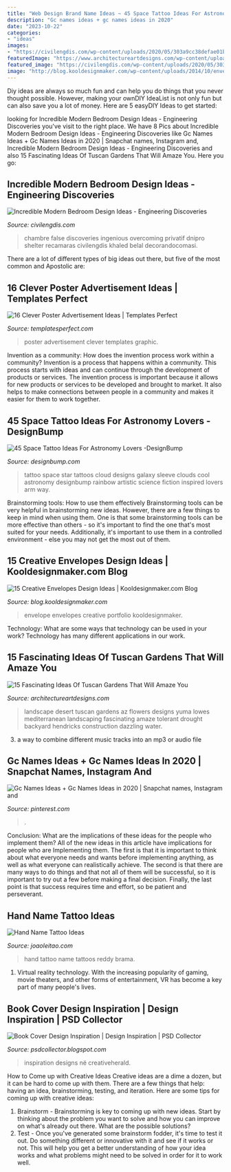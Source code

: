 ```yaml
---
title: "Web Design Brand Name Ideas ~ 45 Space Tattoo Ideas For Astronomy Lovers -designbump"
description: "Gc names ideas + gc names ideas in 2020"
date: "2023-10-22"
categories:
- "ideas"
images:
- "https://civilengdis.com/wp-content/uploads/2020/05/303a9cc38defae01b8703ef54c5410e2-1160x1740.jpg"
featuredImage: "https://www.architectureartdesigns.com/wp-content/uploads/2016/11/8-27-630x419.jpg"
featured_image: "https://civilengdis.com/wp-content/uploads/2020/05/303a9cc38defae01b8703ef54c5410e2-1160x1740.jpg"
image: "http://blog.kooldesignmaker.com/wp-content/uploads/2014/10/envelope-design-16.jpg"
---
```



Diy ideas are always so much fun and can help you do things that you never thought possible. However, making your ownDIY IdeaList is not only fun but can also save you a lot of money. Here are 5 easyDIY Ideas to get started: 

	

		
looking for Incredible Modern Bedroom Design Ideas - Engineering Discoveries you've visit to the right place. We have 8 Pics about Incredible Modern Bedroom Design Ideas - Engineering Discoveries like Gc Names Ideas + Gc Names Ideas in 2020 | Snapchat names, Instagram and, Incredible Modern Bedroom Design Ideas - Engineering Discoveries and also 15 Fascinating Ideas Of Tuscan Gardens That Will Amaze You. Here you go:
		
    
## Incredible Modern Bedroom Design Ideas - Engineering Discoveries

<img loading=lazy src="https://civilengdis.com/wp-content/uploads/2020/05/303a9cc38defae01b8703ef54c5410e2-1160x1740.jpg" onerror="this.onerror=null;this.src='https://tse2.mm.bing.net/th?id=OIP.6gJB8RI6vU9g0GAxnvIfvgHaLH&amp;pid=15.1';" alt="Incredible Modern Bedroom Design Ideas - Engineering Discoveries">

_Source: civilengdis.com_

>chambre false discoveries ingenious overcoming privatif dnipro shelter recamaras civilengdis khaled belal decorandocomasi. 

	

There are a lot of different types of big ideas out there, but five of the most common and Apostolic are: 

    
## 16 Clever Poster Advertisement Ideas | Templates Perfect

<img loading=lazy src="http://www.templatesperfect.com/wp-content/uploads/2013/11/poster-advertisement-111.jpg" onerror="this.onerror=null;this.src='https://tse1.mm.bing.net/th?id=OIP.anL15aLbFewZDuAoV2_MUQHaLH&amp;pid=15.1';" alt="16 Clever Poster Advertisement Ideas | Templates Perfect">

_Source: templatesperfect.com_

>poster advertisement clever templates graphic. 

	

Invention as a community: How does the invention process work within a community?
Invention is a process that happens within a community. This process starts with ideas and can continue through the development of products or services. The invention process is important because it allows for new products or services to be developed and brought to market. It also helps to make connections between people in a community and makes it easier for them to work together.

    
## 45 Space Tattoo Ideas For Astronomy Lovers -DesignBump

<img loading=lazy src="http://designbump.com/wp-content/uploads/2014/12/space-star-tattoos-28.jpg" onerror="this.onerror=null;this.src='https://tse1.mm.bing.net/th?id=OIP.wtUYbXxKbqPiJGCR1-b6jgHaJ6&amp;pid=15.1';" alt="45 Space Tattoo Ideas For Astronomy Lovers -DesignBump">

_Source: designbump.com_

>tattoo space star tattoos cloud designs galaxy sleeve clouds cool astronomy designbump rainbow artistic science fiction inspired lovers arm way. 

	

Brainstorming tools: How to use them effectively
Brainstorming tools can be very helpful in brainstorming new ideas. However, there are a few things to keep in mind when using them. One is that some brainstorming tools can be more effective than others - so it's important to find the one that's most suited for your needs. Additionally, it's important to use them in a controlled environment - else you may not get the most out of them.

    
## 15 Creative Envelopes Design Ideas | Kooldesignmaker.com Blog

<img loading=lazy src="http://blog.kooldesignmaker.com/wp-content/uploads/2014/10/envelope-design-16.jpg" onerror="this.onerror=null;this.src='https://tse4.mm.bing.net/th?id=OIP.CDZfytW96NQFPS600dFxhAHaDO&amp;pid=15.1';" alt="15 Creative Envelopes Design Ideas | Kooldesignmaker.com Blog">

_Source: blog.kooldesignmaker.com_

>envelope envelopes creative portfolio kooldesignmaker. 

	

Technology: What are some ways that technology can be used in your work?
Technology has many different applications in our work.

    
## 15 Fascinating Ideas Of Tuscan Gardens That Will Amaze You

<img loading=lazy src="https://www.architectureartdesigns.com/wp-content/uploads/2016/11/8-27-630x419.jpg" onerror="this.onerror=null;this.src='https://tse4.mm.bing.net/th?id=OIP.vrEhmZO5ZFRgu4uD3gZrVwHaE7&amp;pid=15.1';" alt="15 Fascinating Ideas Of Tuscan Gardens That Will Amaze You">

_Source: architectureartdesigns.com_

>landscape desert tuscan gardens az flowers designs yuma lowes mediterranean landscaping fascinating amaze tolerant drought backyard hendricks construction dazzling water. 

	

3. a way to combine different music tracks into an mp3 or audio file

    
## Gc Names Ideas + Gc Names Ideas In 2020 | Snapchat Names, Instagram And

<img loading=lazy src="https://i.pinimg.com/736x/aa/02/68/aa02688fc7bdacd30f360caf3fd2dd1b.jpg" onerror="this.onerror=null;this.src='https://tse4.mm.bing.net/th?id=OIP.JrM9ToWTXp_4lpP-3paTOwHaQB&amp;pid=15.1';" alt="Gc Names Ideas + Gc Names Ideas in 2020 | Snapchat names, Instagram and">

_Source: pinterest.com_

>. 

	

Conclusion: What are the implications of these ideas for the people who implement them?
All of the new ideas in this article have implications for people who are Implementing them. The first is that it is important to think about what everyone needs and wants before implementing anything, as well as what everyone can realistically achieve. The second is that there are many ways to do things and that not all of them will be successful, so it is important to try out a few before making a final decision. Finally, the last point is that success requires time and effort, so be patient and perseverant.

    
## Hand Name Tattoo Ideas

<img loading=lazy src="https://www.joaoleitao.com/tattoo-name/wp-content/uploads/hand-name-tattoo-design.jpg" onerror="this.onerror=null;this.src='https://tse3.mm.bing.net/th?id=OIP.di4egZRcMq5hzkr8Etc84QHaJ4&amp;pid=15.1';" alt="Hand Name Tattoo Ideas">

_Source: joaoleitao.com_

>hand tattoo name tattoos reddy brama. 

	

1. Virtual reality technology. With the increasing popularity of gaming, movie theaters, and other forms of entertainment, VR has become a key part of many people's lives.

    
## Book Cover Design Inspiration | Design Inspiration | PSD Collector

<img loading=lazy src="http://4.bp.blogspot.com/-EuPbPsoqyqI/UCw-o3VIX1I/AAAAAAAAAIE/VdfZHIUin5Y/s1600/book-cover-designs-32.jpg" onerror="this.onerror=null;this.src='https://tse1.mm.bing.net/th?id=OIP.B1-Jct8NkKRnQABlrvqY2QHaFa&amp;pid=15.1';" alt="Book Cover Design Inspiration | Design Inspiration | PSD Collector">

_Source: psdcollector.blogspot.com_

>inspiration designs në creativeherald. 

	

How to Come up with Creative Ideas
Creative ideas are a dime a dozen, but it can be hard to come up with them. There are a few things that help: having an idea, brainstorming, testing, and iteration. 
Here are some tips for coming up with creative ideas:

1. Brainstorm - Brainstorming is key to coming up with new ideas. Start by thinking about the problem you want to solve and how you can improve on what's already out there. What are the possible solutions? 
2. Test - Once you've generated some brainstorm fodder, it's time to test it out. Do something different or innovative with it and see if it works or not. This will help you get a better understanding of how your idea works and what problems might need to be solved in order for it to work well. 


